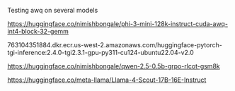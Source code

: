 Testing awq on several models

https://huggingface.co/nimishbongale/phi-3-mini-128k-instruct-cuda-awq-int4-block-32-gemm

763104351884.dkr.ecr.us-west-2.amazonaws.com/huggingface-pytorch-tgi-inference:2.4.0-tgi2.3.1-gpu-py311-cu124-ubuntu22.04-v2.0

https://huggingface.co/nimishbongale/qwen-2.5-0.5b-grpo-rlcot-gsm8k

https://huggingface.co/meta-llama/Llama-4-Scout-17B-16E-Instruct
